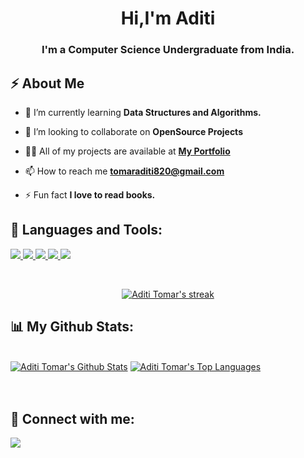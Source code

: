 <!-- <a href="#"><img width="100%" height="auto" src="https://i.imgur.com/iXuL1HG.png" height="175px"/></a> -->

<h1 align="center">Hi,I'm Aditi</h1>
<h3 align="center">I'm a Computer Science Undergraduate from India.</h3>


## ⚡ About Me

- 🌱 I’m currently learning **Data Structures and Algorithms.**

- 👯 I’m looking to collaborate on **OpenSource Projects**

- 👨‍💻 All of my projects are available at **[My Portfolio](https://aditiitomar.github.io/Portfolio/)**

- 📫 How to reach me **tomaraditi820@gmail.com**

- ⚡ Fun fact **I love to read books.**

## 🚀 Languages and Tools:

<p align="left"> 
    <a href="https://developer.mozilla.org/en-US/docs/Web/JavaScript" target="_blank"> <img src="https://img.icons8.com/color/48/000000/javascript.png"/> </a> 
    <a href="https://www.w3.org/html/" target="_blank"> <img src="https://img.icons8.com/color/48/000000/html-5.png"/> </a> 
    <a href="https://www.w3schools.com/css/" target="_blank"> <img src="https://img.icons8.com/color/48/000000/css3.png"/> </a> 
    <a href="https://getbootstrap.com" target="_blank"> <img src="https://img.icons8.com/color/48/000000/bootstrap.png"/> </a> 
    <a href="https://git-scm.com/" target="_blank"> <img src="https://img.icons8.com/color/48/000000/git.png"/> </a>
</p>

<!-- [![React Badge](https://img.shields.io/badge/-React-61DBFB?style=for-the-badge&labelColor=black&logo=react&logoColor=61DBFB)](#)  [![Javascript Badge](https://img.shields.io/badge/-Javascript-F0DB4F?style=for-the-badge&labelColor=black&logo=javascript&logoColor=F0DB4F)](#) [![Typescript Badge](https://img.shields.io/badge/-Typescript-007acc?style=for-the-badge&labelColor=black&logo=typescript&logoColor=007acc)](#) [![Nodejs Badge](https://img.shields.io/badge/-Nodejs-3C873A?style=for-the-badge&labelColor=black&logo=node.js&logoColor=3C873A)](#) [![GraphQL Badge](https://img.shields.io/badge/-GraphQl-e535ab?style=for-the-badge&labelColor=black&logo=node.js&logoColor=e535ab)](#) -->
<br/>

<p align="center">
    <a href="https://github.com/aditiitomar/github-readme-streak-stats">
        <img title="🔥 Get streak stats for your profile at git.io/streak-stats" alt="Aditi Tomar's streak" src="https://github-readme-streak-stats.herokuapp.com/?user=aditiitomar&theme=black-ice&hide_border=true&stroke=0000&background=060A0CD0"/>
    </a>
</p>

## 📊 My Github Stats:

  <br/>
    <a href="https://github.com/aditiitomar/github-readme-stats"><img alt="Aditi Tomar's Github Stats" src="https://github-readme-stats.vercel.app/api?username=aditiitomar&show_icons=true&count_private=true&theme=react&hide_border=true&bg_color=0D1117" /></a>
  <a href="https://github.com/aditiitomar/github-readme-stats"><img alt="Aditi Tomar's Top Languages" src="https://github-readme-stats.vercel.app/api/top-langs/?username=aditiitomar&langs_count=8&count_private=true&layout=compact&theme=react&hide_border=true&bg_color=0D1117" /></a>
  <br/>
  
<br/>

<br/>

<!-- ## 🎧 Spotify Playing:  -->
<!-- [![Spotify](https://novatorem-one-wheat.vercel.app/api/spotify)](https://open.spotify.com/user/31owgythkkzr2fcoggbd7rfrk3tq)
<br> -->
<!-- ![Aditi's Spotify](https://spotify-recently-played-readme.vercel.app/api?user=31owgythkkzr2fcoggbd7rfrk3tq&unique={true|1|on|yes}) -->

## 👯 Connect with me:
<p align="left">
<a href = "https://www.linkedin.com/in/aditi-tomar-969754206/"><img src="https://img.icons8.com/fluent/48/000000/linkedin.png"/></a>
<!-- <a href = "https://open.spotify.com/user/31owgythkkzr2fcoggbd7rfrk3tq"><img src="https://img.icons8.com/fluent/48/000000/spotify.png"/></a> -->
</p>
